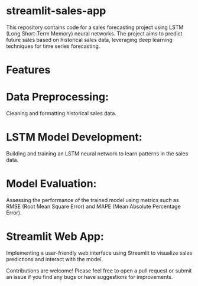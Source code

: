 # streamlit-sales-app
This repository contains code for a sales forecasting project using LSTM (Long Short-Term Memory) neural networks. 
The project aims to predict future sales based on historical sales data, leveraging deep learning techniques for time series forecasting.
# Features
# Data Preprocessing: 
Cleaning and formatting historical sales data.
# LSTM Model Development: 
Building and training an LSTM neural network to learn patterns in the sales data.
# Model Evaluation: 
Assessing the performance of the trained model using metrics such as RMSE (Root Mean Square Error) and MAPE (Mean Absolute Percentage Error).
# Streamlit Web App: 
Implementing a user-friendly web interface using Streamlit to visualize sales predictions and interact with the model.

Contributions are welcome! Please feel free to open a pull request or submit an issue if you find any bugs or have suggestions for improvements.
